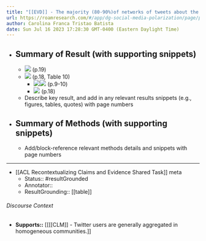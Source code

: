 ```yaml
---
title: "[[EVD]] - The majority (80-90%)of networks of tweets about the Italian referendum shared links had the same model-estimated stance towards the referendum as the users who shared them. Retweet and quote networks had almost 100% of within-stance. - [[@laiStancePolarityPolitical2019]]"
url: https://roamresearch.com/#/app/dg-social-media-polarization/page/pz9Ofmmt_
author: Carolina Franca Tristao Batista
date: Sun Jul 16 2023 17:28:30 GMT-0400 (Eastern Daylight Time)
---
```


- ## Summary of Result (with supporting snippets)
    - ![](https://firebasestorage.googleapis.com/v0/b/firescript-577a2.appspot.com/o/imgs%2Fapp%2Fdg-social-media-polarization%2FUgGDnRo3W8.27.45%20PM.png?alt=media&token=f99c7ad3-09e7-4fab-9494-72770d35b1f9) (p.19)
    - ![](https://firebasestorage.googleapis.com/v0/b/firescript-577a2.appspot.com/o/imgs%2Fapp%2Fdg-social-media-polarization%2FTttg7bObLb.27.26%20PM.png?alt=media&token=cf89f762-5a53-4623-be4f-75a5f05aadf8) (p.18, Table 10)
        - ![](https://firebasestorage.googleapis.com/v0/b/firescript-577a2.appspot.com/o/imgs%2Fapp%2Fdg-social-media-polarization%2FGwJEPP10iU.32.05%20AM.png?alt=media&token=b3388034-88bb-48df-b15f-fc119fd1b5d1)![](https://firebasestorage.googleapis.com/v0/b/firescript-577a2.appspot.com/o/imgs%2Fapp%2Fdg-social-media-polarization%2FWIiRy7crN0.32.20%20AM.png?alt=media&token=d4d15132-f0d8-4bc3-a01e-94465b2b8911) (p.9-10)
        - ![](https://firebasestorage.googleapis.com/v0/b/firescript-577a2.appspot.com/o/imgs%2Fapp%2Fdg-social-media-polarization%2F0XdUIGcSj_.27.29%20AM.png?alt=media&token=d4640e82-2c81-43d7-b9cb-df1632faf875) (p.18)
    - Describe key result, and add in any relevant results snippets (e.g., figures, tables, quotes) with page numbers
- ## Summary of Methods (with supporting snippets)
    - Add/block-reference relevant methods details and snippets with page numbers
- ---
- [[ACL Recontextualizing Claims and Evidence Shared Task]] meta
    - Status:: #resultGrounded
    - Annotator::
    - ResultGrounding:: [[table]]

###### Discourse Context

- **Supports::** [[[[CLM]] - Twitter users are generally aggregated in homogeneous communities.]]
